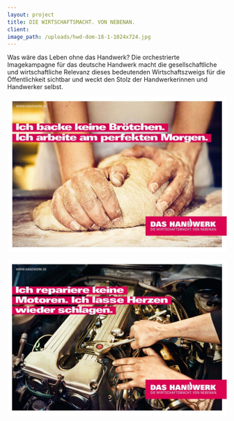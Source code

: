 ```yaml
---
layout: project
title: DIE WIRTSCHAFTSMACHT. VON NEBENAN.
client:
image_path: /uploads/hwd-dom-18-1-1024x724.jpg
---
```



Was w&auml;re das Leben ohne das Handwerk? Die orchestrierte Imagekampagne f&uuml;r das deutsche Handwerk macht die gesellschaftliche und wirtschaftliche Relevanz dieses bedeutenden Wirtschaftszweigs f&uuml;r die &Ouml;ffentlichkeit sichtbar und weckt den Stolz der Handwerkerinnen und Handwerker selbst.

![](/uploads/versions/594x420-hwd-baecker-1024x725---x----1024-725x---.jpg)

![](/uploads/versions/594x420-hwd-motor-1024x729---x----1024-729x---.jpg)
